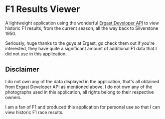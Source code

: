 # F1 Results Viewer

A lightweight application using the wonderful [Ergast Developer API](https://ergast.com/mrd/) to view historic F1 results, from the current season, all the way back to Silverstone 1950.

Seriously, huge thanks to the guys at Ergast, go check them out if you're interested, they have quite a significant amount of additional F1 data that I did not use in this application.

## Disclaimer

I do not own any of the data displayed in the application, that's all obtained from Ergast Developer API as mentioned above.
I do not own any of the photographs used in this application, all rights belong to their respective owners.

I am a fan of F1 and produced this application for personal use so that I can view historic F1 race results.
